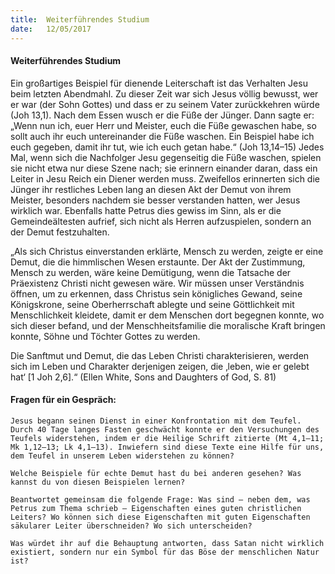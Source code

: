 ```yaml
---
title:  Weiterführendes Studium
date:   12/05/2017
---
```


#### Weiterführendes Studium 

Ein großartiges Beispiel für dienende Leiterschaft ist das Verhalten Jesu beim letzten Abendmahl. Zu dieser Zeit war sich Jesus völlig bewusst, wer er war (der Sohn Gottes) und dass er zu seinem Vater zurückkehren würde (Joh 13,1). Nach dem Essen wusch er die Füße der Jünger. Dann sagte er: „Wenn nun ich, euer Herr und Meister, euch die Füße gewaschen habe, so sollt auch ihr euch untereinander die Füße waschen. Ein Beispiel habe ich euch gegeben, damit ihr tut, wie ich euch getan habe.“ (Joh 13,14–15) Jedes Mal, wenn sich die Nachfolger Jesu gegenseitig die Füße waschen, spielen sie nicht etwa nur diese Szene nach; sie erinnern einander daran, dass ein Leiter in Jesu Reich ein Diener werden muss. Zweifellos erinnerten sich die Jünger ihr restliches Leben lang an diesen Akt der Demut von ihrem Meister, besonders nachdem sie besser verstanden hatten, wer Jesus wirklich war. Ebenfalls hatte Petrus dies gewiss im Sinn, als er die Gemeindeältesten aufrief, sich nicht als Herren aufzuspielen, sondern an der Demut festzuhalten. 

„Als sich Christus einverstanden erklärte, Mensch zu werden, zeigte er eine Demut, die die himmlischen Wesen erstaunte. Der Akt der Zustimmung, Mensch zu werden, wäre keine Demütigung, wenn die Tatsache der Präexistenz Christi nicht gewesen wäre. Wir müssen unser Verständnis öffnen, um zu erkennen, dass Christus sein königliches Gewand, seine Königskrone, seine Oberherrschaft ablegte und seine Göttlichkeit mit Menschlichkeit kleidete, damit er dem Menschen dort begegnen konnte, wo sich dieser befand, und der Menschheitsfamilie die moralische Kraft bringen konnte, Söhne und Töchter Gottes zu werden. 

Die Sanftmut und Demut, die das Leben Christi charakterisieren, werden sich im Leben und Charakter derjenigen zeigen, die ‚leben, wie er gelebt hat‘ [1 Joh 2,6].“ (Ellen White, Sons and Daughters of God, S. 81) 

#### Fragen für ein Gespräch: 

`Jesus begann seinen Dienst in einer Konfrontation mit dem Teufel. Durch 40 Tage langes Fasten geschwächt konnte er den Versuchungen des Teufels widerstehen, indem er die Heilige Schrift zitierte (Mt 4,1–11; Mk 1,12–13; Lk 4,1–13). Inwiefern sind diese Texte eine Hilfe für uns, dem Teufel in unserem Leben widerstehen zu können?` 

`Welche Beispiele für echte Demut hast du bei anderen gesehen? Was kannst du von diesen Beispielen lernen?` 

`Beantwortet gemeinsam die folgende Frage: Was sind – neben dem, was Petrus zum Thema schrieb – Eigenschaften eines guten christlichen Leiters? Wo können sich diese Eigenschaften mit guten Eigenschaften säkularer Leiter überschneiden? Wo sich unterscheiden?` 

`Was würdet ihr auf die Behauptung antworten, dass Satan nicht wirklich existiert, sondern nur ein Symbol für das Böse der menschlichen Natur ist?` 